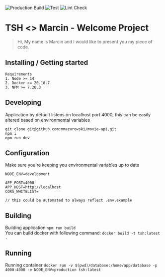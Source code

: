 ![Production Build](https://github.com/mmazurowski/movie-api/workflows/Project%20Build/badge.svg)
![Test](https://github.com/mmazurowski/movie-api/workflows/Test/badge.svg)
![Lint Check](https://github.com/mmazurowski/movie-api/workflows/Lint%20Check/badge.svg)

# TSH <> Marcin - Welcome Project

> Hi, My name is Marcin and I would like to present you my piece of code.

## Installing / Getting started

```
Requirements
1. Node >= 14
2. Docker >= 20.10.7
3. NPM >= 7.20.3
```

## Developing

Application by default listens on localhost port 4000, this can be easily altered based on environmental variables

```
git clone git@github.com:mmazurowski/movie-api.git
npm i
npm run dev
```

## Configuration

Make sure you're keeping you environmental variables up to date

```
NODE_ENV=development

APP_PORT=4000
APP_HOST=http://localhost
CORS_WHITELIST=

// this could be automated to always reflect .env.example
```

## Building

Building application
`npm run build`  
You can build docker with following command: `docker build -t tsh:latest .`

## Running

Running container `docker run -v $(pwd)/database:/home/app/database -p 4000:4000 -e NODE_ENV=production tsh:latest`
